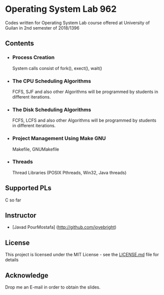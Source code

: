 # Operating System Lab 962 
Codes written for Operating System Lab course offered at University of Guilan in 2nd semester of 2018/1396

## Contents

* ### Process Creation
  System calls consist of fork(), exect(), wait()

* ### The CPU Scheduling Algorithms
  FCFS, SJF and also other Algorithms will be programmed by students in different iterations.
  
* ### The Disk Scheduling Algorithms
  FCFS, LCFS and also other Algorithms will be programmed by students in different iterations.
  
* ### Project Management Using Make GNU
  Makefile, GNUMakefile
  
* ### Threads
  Thread Libraries (POSIX Pthreads, Win32, Java threads)
  
## Supported PLs
C so far

## Instructor
* [Javad PourMostafa] (http://github.com/joyebright)

## License

This project is licensed under the MIT License - see the [LICENSE.md](LICENSE.md) file for details

## Acknowledge

Drop me an E-mail in order to obtain the slides.
